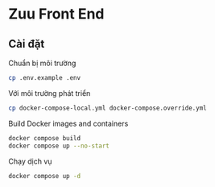 # Zuu Front End

## Cài đặt

Chuẩn bị môi trường

```bash
cp .env.example .env
```

Với môi trường phát triển

```bash
cp docker-compose-local.yml docker-compose.override.yml
```

Build Docker images and containers

```bash
docker compose build
docker compose up --no-start
```

Chạy dịch vụ

```bash
docker compose up -d
```
